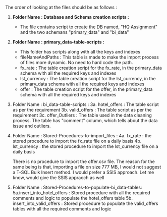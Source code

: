 
The order of looking at the files should be as follows :

1.  **Folder Name : Database and Schema creation scripts :**
    * The file contains script to create the DB named, "HQ Assignment" and the two schemans "primary_data" and "bi_data"
    
	
2.  **Folder Name : primary_data-table-scripts :**
    * This folder has scripts along with all the keys and indexes
    * fileNameAndPaths : This table is made to make the import process of files more dynamic. No need to hard code the path.
    * fx_rate : The table creation script for the fx_rate, in the primary_data schema with all the required keys and indexes
    * lst_currency : The table creation script for the lst_currency, in the primary_data schema with all the required keys  	      and indexes
    * offer : The table creation script for the offer, in the primary_data schema with all the required keys and indexes
	
3.  Folder Name : bi_data-table-scripts :
	3a. hotel_offers : The table script as per the requirement 
	3b. valid_offers : The table script as per the requirement
	3c. offer_Outliers : The table used in the data cleaning process. The table has "comment" column, which tells about the 
						 data issue and outliers.

4.  Folder Name : Stored-Procedures-to-import_files :
	4a. fx_rate	 : the stored procedure to import the fx_rate file on a daily basis
	4b. lst_currency : the stored procedure to import the lst_currency file on a daily basis

	There is no procedure to import the offer.csv file. The reason for the same being is that,
	importing a file on size 777 MB, I would not suggest a T-SQL Bulk Insert method. I would prefer
	a SSIS approach. Let me know, would give the SSIS appraoch as well
	
5.  Folder Name : Stored-Procedures-to-populate-bi_data-tables:
	5a.insert_into_hotel_offers : Stored procedure with all the required comments and logic to populate the hotel_offers table
	5b. insert_into_valid_offers : Stored procedure to populate the valid_offers tables with all the required comments and                                      logic
